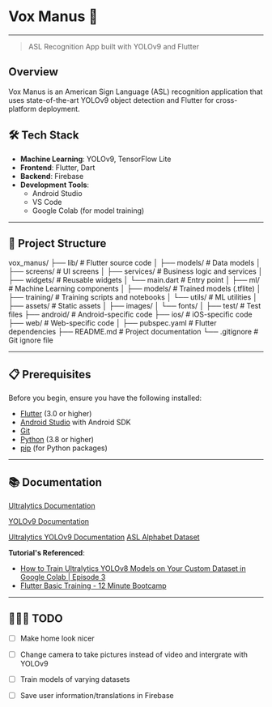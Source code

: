 # Vox Manus 🤟
---
> ASL Recognition App built with YOLOv9 and Flutter

## Overview
Vox Manus is an American Sign Language (ASL) recognition application that uses state-of-the-art YOLOv9 object detection and Flutter for cross-platform deployment.

## 🛠️ Tech Stack
- **Machine Learning**: YOLOv9, TensorFlow Lite
- **Frontend**: Flutter, Dart
- **Backend**: Firebase
- **Development Tools**: 
  - Android Studio
  - VS Code
  - Google Colab (for model training)
---
## 📁 Project Structure
vox_manus/
├── lib/ # Flutter source code
│ ├── models/ # Data models
│ ├── screens/ # UI screens
│ ├── services/ # Business logic and services
│ ├── widgets/ # Reusable widgets
│ └── main.dart # Entry point
│
├── ml/ # Machine Learning components
│ ├── models/ # Trained models (.tflite)
│ ├── training/ # Training scripts and notebooks
│ └── utils/ # ML utilities
│
├── assets/ # Static assets
│ ├── images/
│ └── fonts/
│
├── test/ # Test files
├── android/ # Android-specific code
├── ios/ # iOS-specific code
├── web/ # Web-specific code
│
├── pubspec.yaml # Flutter dependencies
├── README.md # Project documentation
└── .gitignore # Git ignore file

---

## 📋 Prerequisites
Before you begin, ensure you have the following installed:
- [Flutter](https://flutter.dev/docs/get-started/install) (3.0 or higher)
- [Android Studio](https://developer.android.com/studio) with Android SDK
- [Git](https://git-scm.com/downloads)
- [Python](https://www.python.org/downloads/) (3.8 or higher)
- [pip](https://pip.pypa.io/en/stable/installation/) (for Python packages)

---

## 📚 Documentation

[Ultralytics Documentation](https://docs.ultralytics.com/)

[YOLOv9 Documentation](https://github.com/WongKinYiu/yolov9)

[Ultralytics YOLOv9 Documentation](https://docs.ultralytics.com/models/yolov9/)
[ASL Alphabet Dataset](https://public.roboflow.com/object-detection/american-sign-language-letters/1/download/yolov9)

**Tutorial's Referenced**:
- [How to Train Ultralytics YOLOv8 Models on Your Custom Dataset in Google Colab | Episode 3](https://www.youtube.com/watch?v=LNwODJXcvt4)
- [Flutter Basic Training - 12 Minute Bootcamp](https://www.youtube.com/watch?v=1xipg02Wu8s&t=92s)

---

## 🏃‍♀️‍➡️ TODO
- [ ] Make home look nicer
- [ ] Change camera to take pictures instead of video and intergrate with YOLOv9
- [ ] Train models of varying datasets
- [ ] Save user information/translations in Firebase



